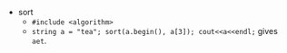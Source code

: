 + sort
  + `#include <algorithm>`
  + `string a = "tea"; sort(a.begin(), a[3]); cout<<a<<endl;` gives `aet`.
